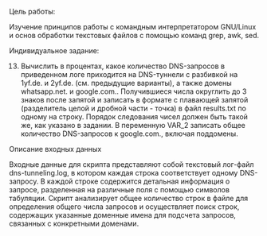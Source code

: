 Цель работы:
 
Изучение принципов работы с командным интерпретатором GNU/Linux и основ обработки текстовых файлов с помощью команд grep, awk, sed.
 
Индивидуальное задание:
 
13. Вычислить в процентах, какое количество DNS-запросов в приведенном логе приходится на DNS-туннели с разбивкой на 1yf.de. и 2yf.de. (см. предыдущие варианты), а также домены whatsapp.net. и google.com.. Получившиеся числа округлить до 3 знаков после запятой и записать в формате с плавающей запятой (разделитель целой и дробной части - точка) в файл results.txt по одному на строку. Порядок следования чисел должен быть такой же, как указано в задании. В переменную VAR_2 записать общее количество DNS-запросов к google.com., включая поддомены.
 
Описание входных данных
 
Входные данные для скрипта представляют собой текстовый лог-файл dns-tunneling.log, в котором каждая строка соответствует одному DNS-запросу. В каждой строке содержится детальная информация о запросе, разделенная на различные поля с помощью символов табуляции. Скрипт анализирует общее количество строк в файле для определения общего числа запросов и осуществляет поиск строк, содержащих указанные доменные имена для подсчета запросов, связанных с конкретными доменами.
